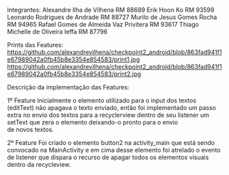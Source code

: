 Integrantes:
Alexandre Ilha de Vilhena                  RM 88689
Erik Hoon Ko                               RM 93599
Leonardo Rodrigues de Andrade              RM 88727
Murilo de Jesus Gomes Rocha                RM 94965
Rafael Gomes de Almeida Vaz Privitera      RM 93617
Thiago Michelle de Oliveira Ieffa          RM 87796



Prints das Features:
https://github.com/alexandrevilhena/checkpoint2_android/blob/863fad941f1e67989042a0fb45b8e3354e854583/print1.jpg
https://github.com/alexandrevilhena/checkpoint2_android/blob/863fad941f1e67989042a0fb45b8e3354e854583/print2.jpg



Descrição da implementação das Features:

1º Feature
Inicialmente o elemento utilizado para o input dos textos (editText) não apagava o texto enviado, então foi 
implementado um passo extra no envio dos textos para a recyclerview dentro de seu listener um setText que zera 
o elemento deixando-o pronto para o envio de novos textos.

2º Feature
Foi criado o elemento button2 na activity_main que está sendo convocado na MainActivity e em cima desse elemento foi 
atrelado o evento de listener que dispara o recurso de apagar todos os elementos visuais dentro da recycleview.








